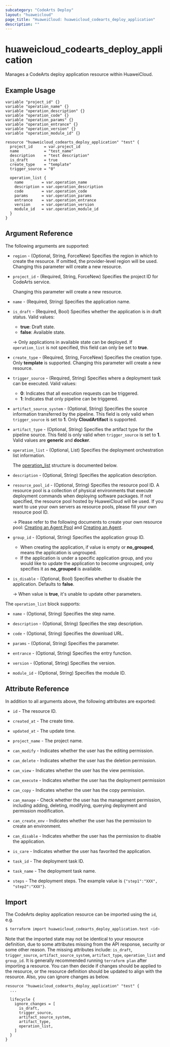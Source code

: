 ```yaml
---
subcategory: "CodeArts Deploy"
layout: "huaweicloud"
page_title: "HuaweiCloud: huaweicloud_codearts_deploy_application"
description: ""
---
```


# huaweicloud_codearts_deploy_application

Manages a CodeArts deploy application resource within HuaweiCloud.

## Example Usage

```hcl
variable "project_id" {}
variable "operation_name" {}
variable "operation_description" {}
variable "operation_code" {}
variable "operation_params" {}
variable "operation_entrance" {}
variable "operation_version" {}
variable "operation_module_id" {}

resource "huaweicloud_codearts_deploy_application" "test" {
  project_id     = var.project_id
  name           = "test_name"
  description    = "test description"
  is_draft       = true
  create_type    = "template"
  trigger_source = "0"

  operation_list {
    name        = var.operation_name
    description = var.operation_description
    code        = var.operation_code
    params      = var.operation_params
    entrance    = var.operation_entrance
    version     = var.operation_version
    module_id   = var.operation_module_id
  }
}
```

## Argument Reference

The following arguments are supported:

* `region` - (Optional, String, ForceNew) Specifies the region in which to create the resource.
  If omitted, the provider-level region will be used. Changing this parameter will create a new resource.

* `project_id` - (Required, String, ForceNew) Specifies the project ID for CodeArts service.

  Changing this parameter will create a new resource.

* `name` - (Required, String) Specifies the application name.

* `is_draft` - (Required, Bool) Specifies whether the application is in draft status.
  Valid values:
  + **true**:  Draft state.
  + **false**: Available state.

  -> Only applications in available state can be deployed.
  If `operation_list` is not specified, this field can only be set to **true**.

* `create_type` - (Required, String, ForceNew) Specifies the creation type. Only **template** is supported.
  Changing this parameter will create a new resource.

* `trigger_source` - (Required, String) Specifies where a deployment task can be executed.
  Valid values:
  + **0**: Indicates that all execution requests can be triggered.
  + **1**: Indicates that only pipeline can be triggered.

* `artifact_source_system` - (Optional, String) Specifies the source information transferred by the pipeline.
  This field is only valid when `trigger_source` is set to **1**. Only **CloudArtifact** is supported.
  
* `artifact_type` - (Optional, String) Specifies the artifact type for the pipeline source.
  This field is only valid when `trigger_source` is set to **1**. Valid values are **generic** and **docker**.

* `operation_list` - (Optional, List) Specifies the deployment orchestration list information.

  The [operation_list](#DeployApplication_operation_list) structure is documented below.

* `description` - (Optional, String) Specifies the application description.

* `resource_pool_id` - (Optional, String) Specifies the resource pool ID. A resource pool is a collection
  of physical environments that execute deployment commands when deploying software packages.
  If not specified, the resource pool hosted by HuaweiCloud will be used.
  If you want to use your own servers as resource pools, please fill your own resource pool ID.

  -> Please refer to the following documents to create your own resource pool:
  [Creating an Agent Pool](https://support.huaweicloud.com/intl/en-us/usermanual-devcloud/devcloud_01_0016.html) and
  [Creating an Agent](https://support.huaweicloud.com/intl/en-us/usermanual-devcloud/devcloud_01_0017.html).

* `group_id` - (Optional, String) Specifies the application group ID.
  + When creating the application, if value is empty or **no_grouped**, means the application is ungrouped.
  + If the application is under a specific application group, and you would like to update the application to become
    ungrouped, only specifies it as **no_grouped** is available.

* `is_disable` - (Optional, Bool) Specifies whether to disable the application. Defaults to **false**.
  
  -> When value is **true**, it's unable to update other parameters.

<a name="DeployApplication_operation_list"></a>
The `operation_list` block supports:

* `name` - (Optional, String) Specifies the step name.

* `description` - (Optional, String) Specifies the step description.

* `code` - (Optional, String) Specifies the download URL.

* `params` - (Optional, String) Specifies the parameter.

* `entrance` - (Optional, String) Specifies the entry function.

* `version` - (Optional, String) Specifies the version.

* `module_id` - (Optional, String) Specifies the module ID.

## Attribute Reference

In addition to all arguments above, the following attributes are exported:

* `id` - The resource ID.

* `created_at` - The create time.

* `updated_at` - The update time.

* `project_name` - The project name.

* `can_modify` - Indicates whether the user has the editing permission.

* `can_delete` - Indicates whether the user has the deletion permission.

* `can_view` - Indicates whether the user has the view permission.

* `can_execute` - Indicates whether the user has the deployment permission

* `can_copy` - Indicates whether the user has the copy permission.

* `can_manage` - Check whether the user has the management permission, including adding, deleting, modifying,
  querying deployment and permission modification.

* `can_create_env` - Indicates whether the user has the permission to create an environment.

* `can_disable` - Indicates whether the user has the permission to disable the application.

* `is_care` - Indicates whether the user has favorited the application.

* `task_id` - The deployment task ID.

* `task_name` - The deployment task name.

* `steps` - The deployment steps. The example value is `{"step1":"XXX", "step2":"XXX"}`.

## Import

The CodeArts deploy application resource can be imported using the `id`, e.g.

```bash
$ terraform import huaweicloud_codearts_deploy_application.test <id>
```

Note that the imported state may not be identical to your resource definition, due to some attributes missing from the
API response, security or some other reason. The missing attributes include: `is_draft`, `trigger_source`,
`artifact_source_system`, `artifact_type`, `operation_list` and `group_id`.
It is generally recommended running `terraform plan` after importing a resource.
You can then decide if changes should be applied to the resource, or the resource definition should be updated to align
with the resource. Also, you can ignore changes as below.

```hcl
resource "huaweicloud_codearts_deploy_application" "test" {
  ...
  
  lifecycle {
    ignore_changes = [
      is_draft,
      trigger_source,
      artifact_source_system,
      artifact_type,
      operation_list,
    ]
  }
}
```
